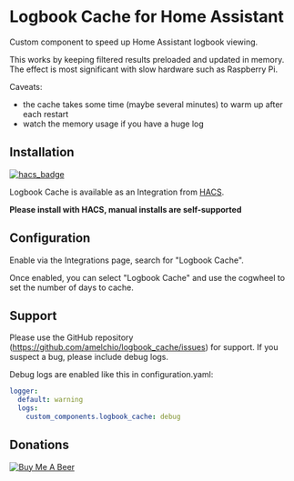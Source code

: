 # Logbook Cache for Home Assistant

Custom component to speed up Home Assistant logbook viewing.

This works by keeping filtered results preloaded and updated in memory. The effect is most significant with slow hardware such as Raspberry Pi.

Caveats:
- the cache takes some time (maybe several minutes) to warm up after each restart
- watch the memory usage if you have a huge log


## Installation

[![hacs_badge](https://img.shields.io/badge/HACS-Default-orange.svg)](https://github.com/custom-components/hacs)

Logbook Cache is available as an Integration from [HACS](https://github.com/custom-components/hacs).

**Please install with HACS, manual installs are self-supported**


## Configuration

Enable via the Integrations page, search for "Logbook Cache".

Once enabled, you can select "Logbook Cache" and use the cogwheel to set the number of days to cache.


## Support

Please use the GitHub repository (https://github.com/amelchio/logbook_cache/issues) for support. If you suspect a bug, please include debug logs.

Debug logs are enabled like this in configuration.yaml:
```yaml
logger:
  default: warning
  logs:
    custom_components.logbook_cache: debug
```


## Donations

<a href="https://www.buymeacoffee.com/amelchio" target="_blank"><img src="https://www.buymeacoffee.com/assets/img/custom_images/orange_img.png" alt="Buy Me A Beer" style="height: auto !important;width: auto !important;" ></a><br>
